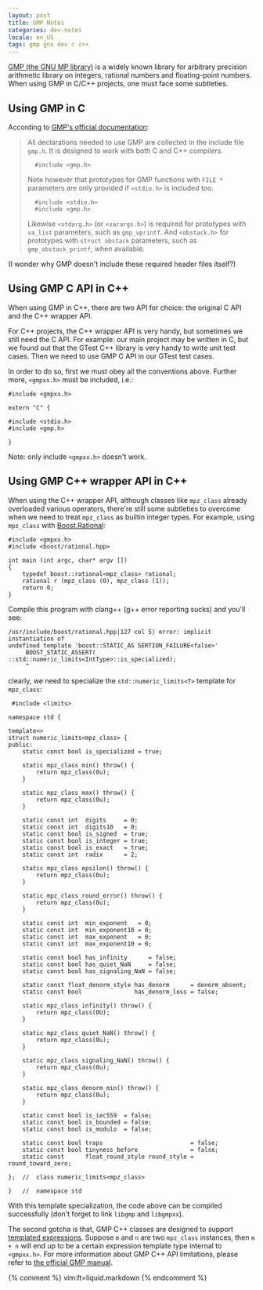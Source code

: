 ```yaml
---
layout: post
title: GMP Notes
categories: dev-notes
locale: en_US
tags: gmp gnu dev c c++
---
```


[GMP (the GNU MP library)][gmp-home] is a widely known library for arbitrary
precision arithmetic library on integers, rational numbers and floating-point
numbers.  When using GMP in C/C++ projects, one must face some subtleties.

[gmp-home]: http://gmplib.org/index.html

## Using GMP in C

According to [GMP's official documentation][gmp-headers]:

>   All declarations needed to use GMP are collected in the include file
>   `gmp.h`.  It is designed to work with both C and C++ compilers.
>
>       #include <gmp.h>
>
>   Note however that prototypes for GMP functions with `FILE *` parameters are
>   only provided if `<stdio.h>` is included too.
>
>       #include <stdio.h>
>       #include <gmp.h>
>
>   Likewise `<stdarg.h>` (or `<varargs.h>`) is required for prototypes with
>   `va_list` parameters, such as `gmp_vprintf`.  And `<obstack.h>` for
>   prototypes with `struct obstack` parameters, such as `gmp_obstack_printf`,
>   when available.

[gmp-headers]: http://gmplib.org/manual/Headers-and-Libraries.html#Headers-and-Libraries

(I wonder why GMP doesn't include these required header files itself?)

## Using GMP C API in C++

When using GMP in C++, there are two API for choice: the original C API and the
C++ wrapper API.

For C++ projects, the C++ wrapper API is very handy, but sometimes we still
need the C API.  For example: our main project may be written in C, but we
found out that the GTest C++ library is very handy to write unit test cases.
Then we need to use GMP C API in our GTest test cases.

In order to do so, first we must obey all the conventions above.  Further more,
`<gmpxx.h>` must be included, i.e.:

    #include <gmpxx.h>

    extern "C" {

    #include <stdio.h>
    #include <gmp.h>

    }

Note: only include `<gmpxx.h>` doesn't work.

## Using GMP C++ wrapper API in C++

When using the C++ wrapper API, although classes like `mpz_class` already
overloaded various operators, there're still some subtleties to overcome when we
need to treat `mpz_class` as builtin integer types.  For example, using
`mpz_class` with [Boost.Rational][boost-rational]:

    #include <gmpxx.h>
    #include <boost/rational.hpp>

    int main (int argc, char* argv [])
    {
        typedef boost::rational<mpz_class> rational;
        rational r (mpz_class (0), mpz_class (1));
        return 0;
    }

Compile this program with clang++ (g++ error reporting sucks) and you'll see:

    /usr/include/boost/rational.hpp|127 col 5| error: implicit instantiation of
    undefined template 'boost::STATIC_AS SERTION_FAILURE<false>'
         BOOST_STATIC_ASSERT( ::std::numeric_limits<IntType>::is_specialized);
         ^

clearly, we need to specialize the `std::numeric_limits<T>` template for
`mpz_class`:

     #include <limits>

    namespace std {

    template<>
    struct numeric_limits<mpz_class> {
    public:
        static const bool is_specialized = true;

        static mpz_class min() throw() {
            return mpz_class(0u);
        }

        static mpz_class max() throw() {
            return mpz_class(0u);
        }

        static const int  digits     = 0;
        static const int  digits10   = 0;
        static const bool is_signed  = true;
        static const bool is_integer = true;
        static const bool is_exact   = true;
        static const int  radix      = 2;

        static mpz_class epsilon() throw() {
            return mpz_class(0u);
        }

        static mpz_class round_error() throw() {
            return mpz_class(0u);
        }

        static const int  min_exponent   = 0;
        static const int  min_exponent10 = 0;
        static const int  max_exponent   = 0;
        static const int  max_exponent10 = 0;

        static const bool has_infinity      = false;
        static const bool has_quiet_NaN     = false;
        static const bool has_signaling_NaN = false;

        static const float_denorm_style has_denorm      = denorm_absent;
        static const bool               has_denorm_loss = false;

        static mpz_class infinity() throw() {
            return mpz_class(0U);
        }

        static mpz_class quiet_NaN() throw() {
            return mpz_class(0u);
        }

        static mpz_class signaling_NaN() throw() {
            return mpz_class(0u);
        }

        static mpz_class denorm_min() throw() {
            return mpz_class(0u);
        }

        static const bool is_iec559  = false;
        static const bool is_bounded = false;
        static const bool is_modulo  = false;

        static const bool traps                         = false;
        static const bool tinyness_before               = false;
        static const      float_round_style round_style = round_toward_zero;

    };  //  class numeric_limits<mpz_class>

    }   //  namespace std

With this template specialization, the code above can be compiled successfully
(don't forget to link `libgmp` and `libgmpxx`).

The second gotcha is that, GMP C++ classes are designed to support [templated
expressions][temp-expr].  Suppose `m` and `n` are two `mpz_class` instances,
then `m + n` will end up to be a certain expression template type internal to
`<gmpxx.h>`.  For more information about GMP C++ API limitations, please refer
to [the official GMP manual][gmpxx-limits].

[boost-rational]: http://www.boost.org/doc/libs/1_50_0/libs/rational/
[temp-expr]: http://en.wikipedia.org/wiki/Expression_templates
[gmpxx-limits]: http://gmplib.org/manual/C_002b_002b-Interface-Limitations.html#C_002b_002b-Interface-Limitations

{% comment %}
vim:ft=liquid.markdown
{% endcomment %}

